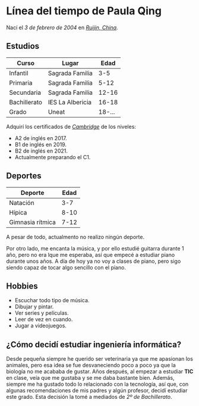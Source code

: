 # Línea del tiempo de Paula Qing
Nací el *3 de febrero de 2004* en *[Ruijin, China](https://www.google.com/maps/place/Ruijin,+Ganzhou,+Jiangxi,+China/@25.9176299,116.01785,10z/data=!3m1!4b1!4m5!3m4!1s0x3417ea12da799271:0xe6ed6593fff0ca31!8m2!3d25.8662499!4d115.97619).*

## Estudios 

| Curso | Lugar | Edad |
| -- | -- | -- |
| Infantil | Sagrada Familia | 3-5 |
| Primaria | Sagrada Familia | 5-12 |
| Secundaria | Sagrada Familia | 12-16 |
| Bachillerato | IES La Albericia | 16-18 |
| Grado | Uneat | 18-... |

Adquirí los certificados de [*Cambridge*](https://www.cambridgeenglish.org/es/) de los niveles:
+ A2 de inglés en 2017.
+ B1 de inglés en 2019.
+ B2 de inglés en 2021.
+ Actualmente preparando el C1.

## Deportes
| Deporte | Edad |
| -- | -- |
| Natación | 3-7 |
| Hípica | 8-10 |
| Gimnasia rítmica | 7-12 |

A pesar de todo, actualmento no realizo ningún deporte.

Por otro lado, me encanta la música, y por ello estudié guitarra durante 1 año, pero no era lque me esperaba, así que empecé a estudiar piano 
durante unos años. A día de hoy ya no voy a clases de piano, pero sigo siendo capaz de tocar algo sencillo con el piano.

## Hobbies
+ Escuchar todo tipo de música.
+ Dibujar y pintar.
+ Ver series y películas.
+ Leer de vez en cuando.
+ Jugar a videojuegos.

## ¿Cómo decidí estudiar ingeniería informática?
Desde pequeña siempre he querido ser veterinaria ya que me apasionan los animales, pero esa idea se fue desvaneciendo poco a poco ya que la biología
no me acababa de gustar. Años después, al empezar a estudiar **TIC** en clase, veía que me gustaba y se me daba bastante bien. 
Además, siempre me ha gustado todo lo relacionado con la tecnología, así que, con algunas recomendaciones de mis padres y algún profesor, decidí 
estudiar este grado. Esta decisión la tomé a mediados de *2º de Bachillerato*. 
